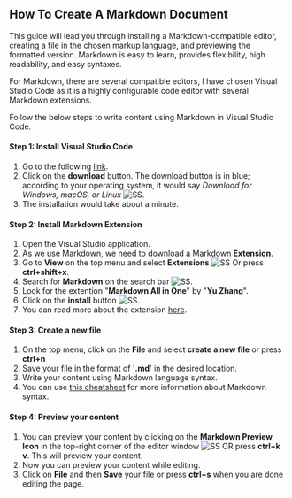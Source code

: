 ## How To Create A Markdown Document

This guide will lead you through installing a Markdown-compatible editor, creating a file in the chosen markup language, and previewing the formatted version. Markdown is easy to learn, provides flexibility, high readability, and easy syntaxes.

For Markdown, there are several compatible editors, I have chosen Visual Studio Code as it is a highly configurable code editor with several Markdown extensions.

Follow the below steps to write content using Markdown in Visual Studio Code.

#### Step 1: Install Visual Studio Code
1. Go to the following [link](https://code.visualstudio.com/).
2. Click on the **download** button. The download button is in blue; according to your operating system, it would say *Download for Windows, macOS, or Linux* ![SS](). 
3. The installation would take about a minute.
#### Step 2: Install Markdown Extension
1. Open the Visual Studio application.
2. As we use Markdown, we need to download a Markdown **Extension**.
3. Go to **View** on the top menu and select **Extensions** ![SS]() Or press **ctrl+shift+x**. 
4. Search for **Markdown** on the search bar ![SS]().
5. Look for the extention "**Markdown All in One**" by "**Yu Zhang**". 
6. Click on the **install** button ![SS](). 
7. You can read more about the extension [here](https://code.visualstudio.com/docs/languages/markdown).
#### Step 3: Create a new file
1. On the top menu, click on the **File** and select **create a new file** or press **ctrl+n**
2. Save your file in the format of '**.md**' in the desired location.
3. Write your content using Markdown language syntax. 
4. You can use [this cheatsheet](https://www.markdownguide.org/basic-syntax/) for more information about Markdown syntax. 
#### Step 4: Preview your content
1. You can preview your content by clicking on the **Markdown Preview Icon** in the top-right corner of the editor window ![SS]() OR press **ctrl+k v**. This will preview your content.  
2. Now you can preview your content while editing. 
3. Click on **File** and then **Save** your file or press **ctrl+s** when you are done editing the page.
